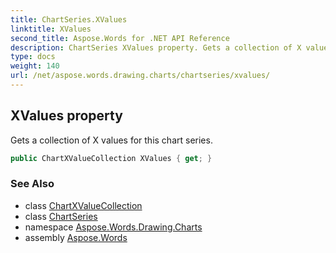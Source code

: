 ```yaml
---
title: ChartSeries.XValues
linktitle: XValues
second_title: Aspose.Words for .NET API Reference
description: ChartSeries XValues property. Gets a collection of X values for this chart series in C#.
type: docs
weight: 140
url: /net/aspose.words.drawing.charts/chartseries/xvalues/
---
```

## XValues property

Gets a collection of X values for this chart series.

```csharp
public ChartXValueCollection XValues { get; }
```

### See Also

* class [ChartXValueCollection](../../chartxvaluecollection/)
* class [ChartSeries](../)
* namespace [Aspose.Words.Drawing.Charts](../../chartseries/)
* assembly [Aspose.Words](../../../)
